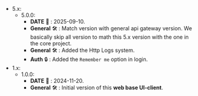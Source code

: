 * 5.x:
    * 5.0.0:
        * **DATE** :date: : 2025-09-10.
        * **General** :hammer_and_wrench: : Match version with general api gateway version. We
          basically skip all version to math this 5.x version with the one in the core project.
        * **General** :hammer_and_wrench: : Added the Http Logs system.
        * **Auth** :lock: : Added the `Remember me` option in login.
* 1.x:
    * 1.0.0:
        * **DATE** :date: : 2024-11-20.
        * **General** :hammer_and_wrench: : Initial version of this **web base UI-client**.